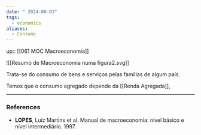 ```yaml
---
date: " 2024-08-03"
tags:
  - economics
aliases:
  - Consumo
---
```


up:: [[061 MOC Macroeconomia]]

![[Resumo de Macroeconomia numa figura2.svg]]

Trata-se do consumo de bens e serviços pelas famílias de algum país.

Temos que o consumo agregado depende da [[Renda Agregada]], 

---
### References
- **LOPES**, Luiz Martins et al. Manual de macroeconomia: nível básico e nível intermediário. 1997.